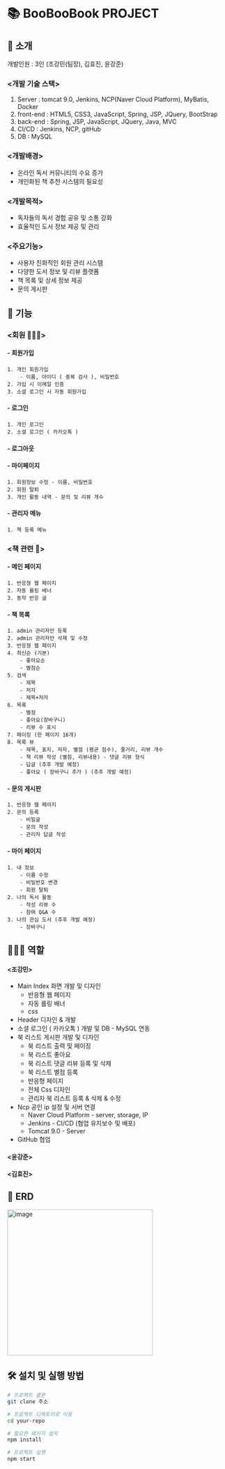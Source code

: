 # 📚 BooBooBook PROJECT

## 📖 소개

개발인원 : 3인 (조강민(팀장), 김효진, 윤강준)

### <개발 기술 스택>
  1. Server : tomcat 9.0, Jenkins, NCP(Naver Cloud Platform), MyBatis, Docker
  2. front-end : HTML5, CSS3, JavaScript, Spring, JSP, JQuery, BootStrap
  3. back-end : Spring, JSP, JavaScript, JQuery, Java, MVC
  4. CI/CD : Jenkins, NCP, gitHub
  5. DB : MySQL

### <개발배경>
  - 온라인 독서 커뮤니티의 수요 증가
  - 개인화된 책 추천 시스템의 필요성

### <개발목적>
  - 독자들의 독서 경험 공유 및 소통 강화
  - 효율적인 도서 정보 제공 및 관리

### <주요기능>
  - 사용자 친화적인 회원 관리 시스템
  - 다양한 도서 정보 및 리뷰 플랫폼
  - 책 목록 및 상세 정보 제공
  - 문의 게시판



## 🚀 기능

### <회원 💁🏻‍♂️> 
#### - 회원가입
    1. 개인 회원가입
        - 이름, 아이디 ( 중복 검사 ), 비밀번호
    2. 가입 시 이메일 인증
    3. 소셜 로그인 시 자동 회원가입
#### - 로그인 
    1. 개인 로그인
    2. 소셜 로그인 ( 카카오톡 )
#### - 로그아웃
#### - 마이페이지
    1. 회원정보 수정 - 이름, 비밀번호
    2. 회원 탈퇴
    3. 개인 활동 내역 - 문의 및 리뷰 개수
#### - 관리자 메뉴
    1. 책 등록 메뉴


### <책 관련 📕> 
#### - 메인 페이지
    1. 반응형 웹 페이지
    2. 자동 롤링 배너
    3. 동작 반응 글
#### - 책 목록
    1. admin 관리자만 등록
    2. admin 관리자만 삭제 및 수정
    3. 반응형 웹 페이지
    4. 최신순 (기본)
        - 좋아요순
        - 별점순
    5. 검색
        - 제목
        - 저자
        - 제목+저자
    6. 목록
        - 별점
        - 좋아요(장바구니)
        - 리뷰 수 표시
    7. 페이징 (한 페이지 16개)
    8. 목록 뷰
        - 제목, 표지, 저자, 별점 (평균 점수), 줄거리, 리뷰 개수
        - 책 리뷰 작성 (별점, 리뷰내용) - 댓글 리뷰 형식
        - 답글 (추후 개발 예정)
        - 좋아요 ( 장바구니 추가 ) (추후 개발 예정)
#### - 문의 게시판
    1. 반응형 웹 페이지
    2. 문의 등록 
        - 비밀글
        - 문의 작성
        - 관리자 답글 작성
#### - 마이 페이지
    1. 내 정보
        - 이름 수정
        - 비밀번호 변경
        - 회원 탈퇴
    2. 나의 독서 활동
        - 작성 리뷰 수
        - 참여 Q&A 수
    3. 나의 관심 도서 (추후 개발 예정)
        - 장바구니

     

## 🙆🏼‍♂️ 역할

#### <조강민>
- Main Index 화면 개발 및 디자인
    - 반응형 웹 페이지
    - 자동 롤링 배너
    - css
- Header 디자인 & 개발
- 소셜 로그인 ( 카카오톡 ) 개발 및 DB - MySQL 연동
- 북 리스트 게시판 개발 및 디자인
    - 북 리스트 출력 및 페이징
    - 북 리스트 좋아요
    - 북 리스트 댓글 리뷰 등록 및 삭제
    - 북 리스트 별점 등록
    - 반응형 페이지
    - 전체 Css 디자인
    - 관리자 북 리스트 등록 & 삭제 & 수정
- Ncp 공인 ip 설정 및 서버 연결
    - Naver Cloud Platform - server, storage, IP
    - Jenkins - CI/CD (협업 유지보수 및 배포)
    - Tomcat 9.0 - Server
- GitHub 협업

#### <윤강준>


#### <김효진>


## 🎯 ERD

<img width="334" alt="image" src="https://github.com/user-attachments/assets/3bbbd1b8-f547-437a-9b26-2dbce2e98796">

## 🛠 설치 및 실행 방법

```bash
# 프로젝트 클론
git clone 주소

# 프로젝트 디렉토리로 이동
cd your-repo

# 필요한 패키지 설치
npm install

# 프로젝트 실행
npm start
```

